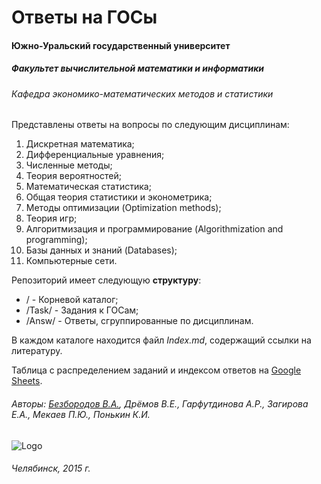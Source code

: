 # Ответы на ГОСы

#### Южно-Уральский государственный университет

##### Факультет вычислительной математики и информатики

###### Кафедра экономико-математических методов и статистики 

Представлены ответы на вопросы по следующим дисциплинам:

1. Дискретная математика;
2. Дифференциальные уравнения;
3. Численные методы;
4. Теория вероятностей;
5. Математическая статистика;
6. Общая теория статистики и эконометрика;
7. Методы оптимизации (Optimization methods);
8. Теория игр;
9. Алгоритмизация и программирование (Algorithmization and programming);
10. Базы данных и знаний (Databases);
11. Компьютерные сети.

Репозиторий имеет следующую **структуру**:

* / - Корневой каталог;
* /Task/ - Задания к ГОСам;
* /Answ/ - Ответы, сгруппированные по дисциплинам.

В каждом каталоге находится файл _Index.md_, содержащий ссылки на литературу.

Таблица с распределением заданий и индексом ответов на [Google Sheets](https://docs.google.com/spreadsheets/d/1qr4KnwDtzLYsR7hYW_tZXOcOxSEG_Sq_n_2yl-p8YkE/edit?usp=sharing).

###### Авторы: [Безбородов В.А.](http://vk.com/dbits), Дрёмов В.Е., Гарфутдинова А.Р., Загирова Е.А., Мекаев П.Ю., Понькин К.И.

![Logo](http://cs5219.vk.me/g30315970/a_7ee0fc01.jpg)

###### Челябинск, 2015 г.
